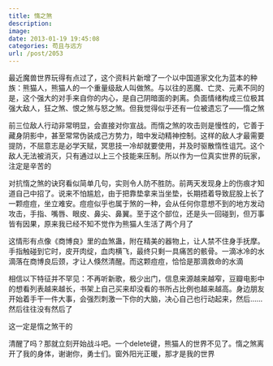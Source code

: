 ```yaml
---
title: 惰之煞
description: 
image: 
date: 2013-01-19 19:45:08
categories: 苟且与远方
url: /post/2053
---
```


最近魔兽世界玩得有点过了，这个资料片新增了一个以中国道家文化为蓝本的种族：熊猫人，熊猫人的一个重量级敌人叫做煞。与以往的恶魔、亡灵、元素不同的是，这个强大的对手来自你的内心，是自己阴暗面的剥离。负面情绪构成三位极其强大敌人，狂之煞、恨之煞与怒之煞。但我觉得似乎还有一位被遗忘了——惰之煞

前三位敌人行动非常明显，会直接对你宣战。而惰之煞的攻击则是慢性的，它善于藏身阴影中，甚至常常伪装成己方势力，暗中发动精神控制。这样的敌人才最需要提防，不屈意志是必学天赋，冥思技一冷却就要使用，并及时驱散惰性诅咒。这个敌人无法被消灭，只有通过以上三个技能来压制。所以作为一位真实世界的玩家，注定是辛苦的

对抗惰之煞的诀窍看似简单几句，实则令人防不胜防。前两天发现身上的伤痕才知道自己中招了。说来不怕尴尬，由于把靠垫拿来当坐垫，长期捂着导致屁股上长了一颗痘痘，坐立难安。痘痘似乎也属于煞的一种，会从任何你意想不到的地方发动攻击，手指、嘴唇、眼皮、鼻尖、鼻翼。至于这个部位，还是头一回碰到，但万事皆有因果，原来我已经不知不觉作为熊猫人生活了两个月了

这情形有点像《商博良》里的血煞蛊，附在精美的器物上，让人禁不住身手抚摩。手指触碰到它时，皮开肉绽，血肉横飞，最终只剩一具痛苦的骸骨。一滴冰冷的水滴落在商博良后颈，才让人倏然清醒。而这颗痘痘，恰恰是那滴救命的水滴

相信以下特征并不罕见：不再听新歌，极少出门，信息来源越来越窄，豆瓣电影中的想看列表越来越长，书架上自己买来却没看的书所占比例也越来越高。身边朋友开始着手干一件大事，会强烈刺激一下你的大脑，决心自己也行动起来，然后……然后往往没有然后了

这一定是惰之煞干的

清醒了吗？那就立刻开始战斗吧。一个delete键，熊猫人的世界不见了。惰之煞离开了我的身体，谢谢你，勇士们。窗外阳光正暖，那才是我的世界